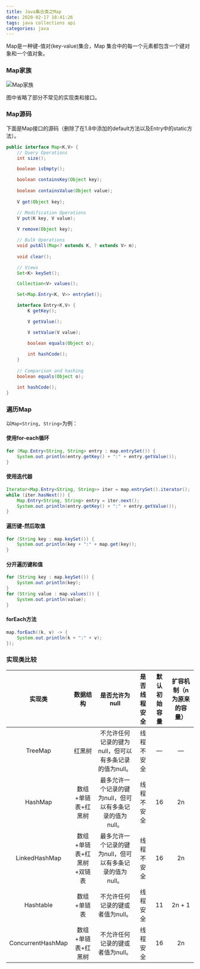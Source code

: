 ```yaml
---
title: Java集合类之Map
date: 2020-02-17 18:41:26
tags: java collections api
categories: java
---
```


Map是一种键-值对(key-value)集合，Map 集合中的每一个元素都包含一个键对象和一个值对象。

<!--more-->

### Map家族

![Map家族](/static/images/java-map-family.png)

图中省略了部分不常见的实现类和接口。

###  Map源码

下面是Map接口的源码（删除了在1.8中添加的default方法以及Entry中的static方法）。

```java
public interface Map<K,V> {
    // Query Operations
    int size();

    boolean isEmpty();

    boolean containsKey(Object key);
    
    boolean containsValue(Object value);
    
    V get(Object key);

    // Modification Operations   
    V put(K key, V value);
    
    V remove(Object key);

    // Bulk Operations    
    void putAll(Map<? extends K, ? extends V> m);
    
    void clear();

    // Views    
    Set<K> keySet();

    Collection<V> values();

    Set<Map.Entry<K, V>> entrySet();

    interface Entry<K,V> {
        K getKey();

        V getValue();

        V setValue(V value);

        boolean equals(Object o);
       
        int hashCode();
    }
    
    // Comparison and hashing   
    boolean equals(Object o);

    int hashCode();
}
```

### 遍历Map

以`Map<String, String>`为例：

#### 使用for-each循环

```java
for (Map.Entry<String, String> entry : map.entrySet()) {
	System.out.println(entry.getKey() + ":" + entry.getValue());
}
```

#### 使用迭代器

```java
Iterator<Map.Entry<String, String>> iter = map.entrySet().iterator();
while (iter.hasNext()) {
	Map.Entry<String, String> entry = iter.next();
	System.out.println(entry.getKey() + ":" + entry.getValue());
}
```

#### 遍历键-然后取值

```java
for (String key : map.keySet()) {
  	System.out.println(key + ":" + map.get(key));
}
```

#### 分开遍历键和值

```java
for (String key : map.keySet()) {
  	System.out.println(key);
}
for (String value : map.values()) {
  	System.out.println(value);
}
```

#### forEach方法

```java
map.forEach((k, v) -> {
  	System.out.println(k + ":" + v);
});
```

### 实现类比较

|      实现类       |         数据结构          |                      是否允许为null                      | 是否线程安全 | 默认初始容量 | 扩容机制（n为原来的容量） |
| :---------------: | :-----------------------: | :------------------------------------------------------: | :----------: | :----------: | :-----------------------: |
|      TreeMap      |          红黑树           |  不允许任何记录的键为null，但可以有多条记录的值为null。  |  线程不安全  |      —       |             —             |
|      HashMap      |    数组+单链表+红黑树     | 最多允许一个记录的键为null，但可以有多条记录的值为null。 |  线程不安全  |      16      |            2n             |
|   LinkedHashMap   | 数组+单链表+红黑树+双链表 | 最多允许一个记录的键为null，但可以有多条记录的值为null。 |  线程不安全  |      16      |            2n             |
|     Hashtable     |        数组+单链表        |             不允许任何记录的键或者值为null。             |   线程安全   |      11      |          2n + 1           |
| ConcurrentHashMap |    数组+单链表+红黑树     |             不允许任何记录的键或者值为null。             |   线程安全   |      16      |            2n             |

